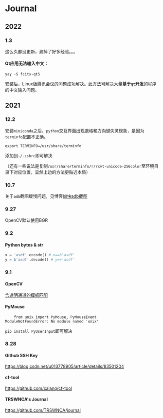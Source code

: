 # Journal

## 2022

### 1.3

这么久都没更新，漏掉了好多经验。。。

#### Qt应用无法输入中文：

```shell
yay -S fcitx-qt5
```

安装后，Linux版腾讯会议的问题成功解决。此方法可解决大量**基于`qt`开发**的程序的中文输入问题。

## 2021

### 12.2

安装`miniconda`之后，`python`交互界面出现退格和方向键失灵现象，是因为`terminfo`配置不正确。

```shell
export TERMINFO=/usr/share/terminfo
```

添加到`~/.zshrc`即可解决

（还有一些说法是复制`/usr/share/terminfo/r/rxvt-unicode-256color`至环境目录下对应位置，显然上边的方法更贴近本质）

### 10.7

关于`adb`截图缓慢问题，见博客[加快adb截图](https://www.cnblogs.com/terrasse/p/fast-adb.html)


### 9.27

OpenCV默认使用BGR

### 9.2

#### Python bytes & str

```python
x = 'asdf'.encode() # x==b'asdf'
y = b'asdf'.decode() # y=='asdf'
```

### 9.1

#### OpenCV

[含透明通道的模板匹配](https://www.orcode.com/question/1188579_k933b1.html)

#### PyMouse

```
    from unix import PyMouse, PyMouseEvent
ModuleNotFoundError: No module named 'unix'
```

`pip install PyUserInput`即可解决

### 8.28

#### Github SSH Key

https://blog.csdn.net/u013778905/article/details/83501204

#### cf-tool

https://github.com/xalanq/cf-tool

#### TRSWNCA's Journal

https://github.com/TRSWNCA/journal

